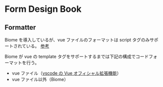 # Form Design Book

## Formatter

Biome を導入しているが、vue ファイルのフォーマットは script タグのみサポートされている。
[参考](https://biomejs.dev/ja/internals/language-support/#html%E6%8B%A1%E5%BC%B5%E8%A8%80%E8%AA%9E%E3%81%AE%E3%82%B5%E3%83%9D%E3%83%BC%E3%83%88)

Biome が vue の template タグをサポートするまでは下記の構成でコードフォーマットを行う。

- vue ファイル（[vscode の Vue オフィシャル拡張機能](https://marketplace.visualstudio.com/items?itemName=Vue.volar)）
- vue ファイル以外（Biome）
